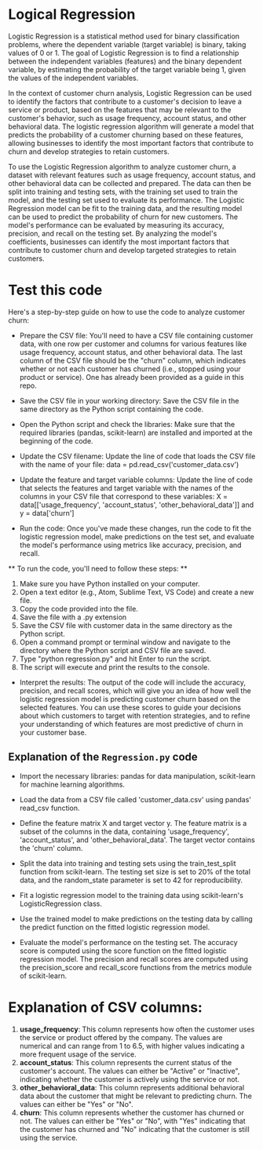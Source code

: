 # Logical Regression

Logistic Regression is a statistical method used for binary classification problems, where the dependent variable (target variable) is binary, taking values of 0 or 1. The goal of Logistic Regression is to find a relationship between the independent variables (features) and the binary dependent variable, by estimating the probability of the target variable being 1, given the values of the independent variables.

In the context of customer churn analysis, Logistic Regression can be used to identify the factors that contribute to a customer's decision to leave a service or product, based on the features that may be relevant to the customer's behavior, such as usage frequency, account status, and other behavioral data. The logistic regression algorithm will generate a model that predicts the probability of a customer churning based on these features, allowing businesses to identify the most important factors that contribute to churn and develop strategies to retain customers.

To use the Logistic Regression algorithm to analyze customer churn, a dataset with relevant features such as usage frequency, account status, and other behavioral data can be collected and prepared. The data can then be split into training and testing sets, with the training set used to train the model, and the testing set used to evaluate its performance. The Logistic Regression model can be fit to the training data, and the resulting model can be used to predict the probability of churn for new customers. The model's performance can be evaluated by measuring its accuracy, precision, and recall on the testing set. By analyzing the model's coefficients, businesses can identify the most important factors that contribute to customer churn and develop targeted strategies to retain customers.

# Test this code
Here's a step-by-step guide on how to use the code to analyze customer churn:

* Prepare the CSV file: You'll need to have a CSV file containing customer data, with one row per customer and columns for various features like usage frequency, account status, and other behavioral data. The last column of the CSV file should be the "churn" column, which indicates whether or not each customer has churned (i.e., stopped using your product or service). One has already been provided as a guide in this repo.

* Save the CSV file in your working directory: Save the CSV file in the same directory as the Python script containing the code.

* Open the Python script and check the libraries: Make sure that the required libraries (pandas, scikit-learn) are installed and imported at the beginning of the code.

* Update the CSV filename: Update the line of code that loads the CSV file with the name of your file: data = pd.read_csv('customer_data.csv')

* Update the feature and target variable columns: Update the line of code that selects the features and target variable with the names of the columns in your CSV file that correspond to these variables: X = data[['usage_frequency', 'account_status', 'other_behavioral_data']] and y = data['churn']

* Run the code: Once you've made these changes, run the code to fit the logistic regression model, make predictions on the test set, and evaluate the model's performance using metrics like accuracy, precision, and recall.


** To run the code, you'll need to follow these steps: **

1. Make sure you have Python installed on your computer.
2. Open a text editor (e.g., Atom, Sublime Text, VS Code) and create a new file.
3. Copy the code provided into the file.
4. Save the file with a .py extension
5. Save the CSV file with customer data in the same directory as the Python script.
6. Open a command prompt or terminal window and navigate to the directory where the Python script and CSV file are saved.
7. Type "python regression.py" and hit Enter to run the script.
8. The script will execute and print the results to the console.

* Interpret the results: The output of the code will include the accuracy, precision, and recall scores, which will give you an idea of how well the logistic regression model is predicting customer churn based on the selected features. You can use these scores to guide your decisions about which customers to target with retention strategies, and to refine your understanding of which features are most predictive of churn in your customer base.

## Explanation of the `Regression.py` code
* Import the necessary libraries: pandas for data manipulation, scikit-learn for machine learning algorithms.

* Load the data from a CSV file called 'customer_data.csv' using pandas' read_csv function.

* Define the feature matrix X and target vector y. The feature matrix is a subset of the columns in the data, containing 'usage_frequency', 'account_status', and 'other_behavioral_data'. The target vector contains the 'churn' column.

* Split the data into training and testing sets using the train_test_split function from scikit-learn. The testing set size is set to 20% of the total data, and the random_state parameter is set to 42 for reproducibility.

* Fit a logistic regression model to the training data using scikit-learn's LogisticRegression class.

* Use the trained model to make predictions on the testing data by calling the predict function on the fitted logistic regression model.

* Evaluate the model's performance on the testing set. The accuracy score is computed using the score function on the fitted logistic regression model. The precision and recall scores are computed using the precision_score and recall_score functions from the metrics module of scikit-learn.

# Explanation of CSV columns:

1. **usage_frequency**: This column represents how often the customer uses the service or product offered by the company. The values are numerical and can range from 1 to 6.5, with higher values indicating a more frequent usage of the service.
2. **account_status**: This column represents the current status of the customer's account. The values can either be "Active" or "Inactive", indicating whether the customer is actively using the service or not.
3. **other_behavioral_data**: This column represents additional behavioral data about the customer that might be relevant to predicting churn. The values can either be "Yes" or "No".
4. **churn**: This column represents whether the customer has churned or not. The values can either be "Yes" or "No", with "Yes" indicating that the customer has churned and "No" indicating that the customer is still using the service.
